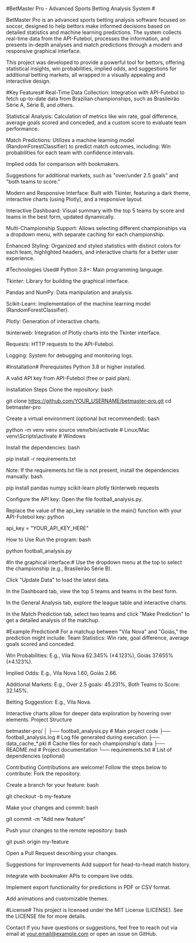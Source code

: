 #BetMaster Pro - Advanced Sports Betting Analysis System #

BetMaster Pro is an advanced sports betting analysis software focused on soccer, designed to help bettors make informed decisions based on detailed statistics and machine learning predictions. The system collects real-time data from the API-Futebol, processes the information, and presents in-depth analyses and match predictions through a modern and responsive graphical interface.

This project was developed to provide a powerful tool for bettors, offering statistical insights, win probabilities, implied odds, and suggestions for additional betting markets, all wrapped in a visually appealing and interactive design.

#Key Features#
Real-Time Data Collection: Integration with API-Futebol to fetch up-to-date data from Brazilian championships, such as Brasileirão Série A, Série B, and others.

Statistical Analysis: Calculation of metrics like win rate, goal difference, average goals scored and conceded, and a custom score to evaluate team performance.

Match Predictions: Utilizes a machine learning model (RandomForestClassifier) to predict match outcomes, including:
Win probabilities for each team with confidence intervals.

Implied odds for comparison with bookmakers.

Suggestions for additional markets, such as "over/under 2.5 goals" and "both teams to score."

Modern and Responsive Interface: Built with Tkinter, featuring a dark theme, interactive charts (using Plotly), and a responsive layout.

Interactive Dashboard: Visual summary with the top 5 teams by score and teams in the best form, updated dynamically.

Multi-Championship Support: Allows selecting different championships via a dropdown menu, with separate caching for each championship.

Enhanced Styling: Organized and styled statistics with distinct colors for each team, highlighted headers, and interactive charts for a better user experience.

#Technologies Used#
Python 3.8+: Main programming language.

Tkinter: Library for building the graphical interface.

Pandas and NumPy: Data manipulation and analysis.

Scikit-Learn: Implementation of the machine learning model (RandomForestClassifier).

Plotly: Generation of interactive charts.

tkinterweb: Integration of Plotly charts into the Tkinter interface.

Requests: HTTP requests to the API-Futebol.

Logging: System for debugging and monitoring logs.

#Installation#
Prerequisites
Python 3.8 or higher installed.

A valid API key from API-Futebol (free or paid plan).

Installation Steps
Clone the repository:
bash

git clone https://github.com/YOUR_USERNAME/betmaster-pro.git
cd betmaster-pro

Create a virtual environment (optional but recommended):
bash

python -m venv venv
source venv/bin/activate  # Linux/Mac
venv\Scripts\activate     # Windows

Install the dependencies:
bash

pip install -r requirements.txt

Note: If the requirements.txt file is not present, install the dependencies manually:
bash

pip install pandas numpy scikit-learn plotly tkinterweb requests

Configure the API key:
Open the file football_analysis.py.

Replace the value of the api_key variable in the main() function with your API-Futebol key:
python

api_key = "YOUR_API_KEY_HERE"

How to Use
Run the program:
bash

python football_analysis.py

#In the graphical interface:#
Use the dropdown menu at the top to select the championship (e.g., Brasileirão Série B).

Click "Update Data" to load the latest data.

In the Dashboard tab, view the top 5 teams and teams in the best form.

In the General Analysis tab, explore the league table and interactive charts.

In the Match Prediction tab, select two teams and click "Make Prediction" to get a detailed analysis of the matchup.

#Example Prediction#
For a matchup between "Vila Nova" and "Goiás," the prediction might include:
Team Statistics: Win rate, goal difference, average goals scored and conceded.

Win Probabilities: E.g., Vila Nova 62.345% (±4.123%), Goiás 37.655% (±4.123%).

Implied Odds: E.g., Vila Nova 1.60, Goiás 2.66.

Additional Markets: E.g., Over 2.5 goals: 45.231%, Both Teams to Score: 32.145%.

Betting Suggestion: E.g., Vila Nova.

Interactive charts allow for deeper data exploration by hovering over elements.
Project Structure

betmaster-pro/
│
├── football_analysis.py      # Main project code
├── football_analysis.log     # Log file generated during execution
├── data_cache_*.pkl          # Cache files for each championship's data
├── README.md                 # Project documentation
└── requirements.txt          # List of dependencies (optional)

Contributing
Contributions are welcome! Follow the steps below to contribute:
Fork the repository.

Create a branch for your feature:
bash

git checkout -b my-feature

Make your changes and commit:
bash

git commit -m "Add new feature"

Push your changes to the remote repository:
bash

git push origin my-feature

Open a Pull Request describing your changes.

Suggestions for Improvements
Add support for head-to-head match history.

Integrate with bookmaker APIs to compare live odds.

Implement export functionality for predictions in PDF or CSV format.

Add animations and customizable themes.

#License#
This project is licensed under the MIT License (LICENSE). See the LICENSE file for more details.

Contact
If you have questions or suggestions, feel free to reach out via email at your.email@example.com or open an issue on GitHub.
